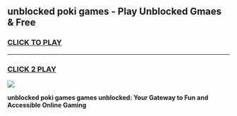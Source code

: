 
## unblocked poki games - Play Unblocked Gmaes & Free
<h3>
<a href="https://premium.freeplayer.one?title=unblocked_poki_games&ref=19F">CLICK TO PLAY</a></h3>
<hr>

<h3>
<a href="https://premium.freeplayer.one?title=unblocked_poki_games&ref=19F">CLICK 2 PLAY</a>
  
</h3>

<a href="https://premium.freeplayer.one?title=unblocked_poki_games&ref=19F/"><img src="https://clearcache.store/games.png"></a>


**unblocked poki games games unblocked: Your Gateway to Fun and Accessible Online Gaming**

